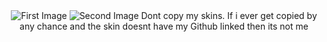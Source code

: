 
</head>
<body>
  <center>
    <img src="https://i.postimg.cc/1tzqkBbn/IMG-6070.jpg" class="center" alt="First Image">
    <img src="https://i.postimg.cc/LsvSWFdS/IMG-7745.gif" class="center" alt="Second Image">
 Dont copy my skins.
    If i ever get copied by any chance and the skin doesnt have my Github linked then its not me
  </center>
</body>
</html>
